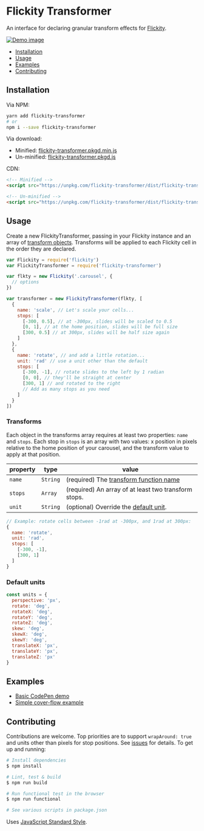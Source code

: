 # Flickity Transformer

An interface for declaring granular transform effects for [Flickity](http://flickity.metafizzy.co/).

[![Demo image](demo.gif)](http://codepen.io/elcontraption/full/RGPboR/)

- [Installation](#installation)
- [Usage](#usage)
- [Examples](#examples)
- [Contributing](#contributing)

## Installation
Via NPM:
```bash
yarn add flickity-transformer
# or
npm i --save flickity-transformer
```

Via download:
- Minified: [flickity-transformer.pkgd.min.js](https://unpkg.com/flickity-transformer/dist/flickity-transformer.pkgd.min.js)
- Un-minified: [flickity-transformer.pkgd.js](https://unpkg.com/flickity-transformer/dist/flickity-transformer.pkgd.js)

CDN:
```html
<!-- Minified -->
<script src="https://unpkg.com/flickity-transformer/dist/flickity-transformer.pkgd.min.js"></script>

<!-- Un-minified -->
<script src="https://unpkg.com/flickity-transformer/dist/flickity-transformer.pkgd.js"></script>
```

## Usage
Create a new FlickityTransformer, passing in your Flickity instance and an array of [transform objects](#transforms). Transforms will be applied to each Flickity cell in the order they are declared.

```js
var Flickity = require('flickity')
var FlickityTransformer = require('flickity-transformer')

var flkty = new Flickity('.carousel', {
  // options
})

var transformer = new FlickityTransformer(flkty, [
  {
    name: 'scale', // Let's scale your cells...
    stops: [
      [-300, 0.5], // at -300px, slides will be scaled to 0.5
      [0, 1], // at the home position, slides will be full size
      [300, 0.5] // at 300px, slides will be half size again
    ]
  },
  {
    name: 'rotate', // and add a little rotation...
    unit: 'rad' // use a unit other than the default
    stops: [
      [-300, -1], // rotate slides to the left by 1 radian
      [0, 0], // they'll be straight at center
      [300, 1] // and rotated to the right
      // Add as many stops as you need
    ]
  }
])
```

### Transforms
Each object in the transforms array requires at least two properties: `name` and `stops`. Each stop in `stops` is an array with two values: x position in pixels relative to the home position of your carousel, and the transform value to apply at that position.

| property      | type      | value             |
| ------------- | --------- | ----------------- |
| `name`        | `String`  | (required) The [transform function name](https://developer.mozilla.org/en-US/docs/Web/CSS/transform-function)
| `stops`       | `Array`   | (required) An array of at least two transform stops. |
| `unit`        | `String`  | (optional) Override the [default unit](#default-units). |

```js
// Example: rotate cells between -1rad at -300px, and 1rad at 300px:
{
  name: 'rotate',
  unit: 'rad',
  stops: [
    [-300, -1],
    [300, 1]
  ]
}
```

### Default units
```js
const units = {
  perspective: 'px',
  rotate: 'deg',
  rotateX: 'deg',
  rotateY: 'deg',
  rotateZ: 'deg',
  skew: 'deg',
  skewX: 'deg',
  skewY: 'deg',
  translateX: 'px',
  translateY: 'px',
  translateZ: 'px'
}
```

## Examples
- [Basic CodePen demo](http://codepen.io/elcontraption/pen/RGPboR)
- [Simple cover-flow example](http://codepen.io/elcontraption/pen/jrdOqr)

## Contributing
Contributions are welcome. Top priorities are to support `wrapAround: true` and units other than pixels for stop positions. See [issues](https://github.com/elcontraption/flickity-transformer/issues) for details. To get up and running:

```bash
# Install dependencies
$ npm install

# Lint, test & build
$ npm run build

# Run functional test in the browser
$ npm run functional

# See various scripts in package.json
```
Uses [JavaScript Standard Style](http://standardjs.com/).
